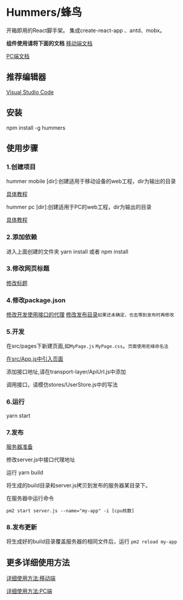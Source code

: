 # Hummers/蜂鸟
开箱即用的React脚手架。
集成create-react-app 、antd、mobx。

**组件使用请将下面的文档**
[移动端文档](https://mobile.ant.design/index-cn)

[PC端文档](https://ant.design/docs/react/introduce-cn)
## 推荐编辑器
[Visual Studio Code](https://code.visualstudio.com/)
## 安装
npm install -g hummers

## 使用步骤

### 1.创建项目
hummer mobile [dir]:创建适用于移动设备的web工程，dir为输出的目录

[具体教程](https://github.com/huangliop/hummer-mobile/blob/master/README.md)

hummer pc [dir]:创建适用于PC的web工程，dir为输出的目录

[具体教程](https://github.com/huangliop/hummer-pcweb/blob/master/README.md)
### 2.添加依赖
进入上面创建的文件夹
yarn install 或者 npm install
### 3.修改网页标题
[修改标题](https://github.com/huangliop/hummer-mobile/blob/master/README.md#%E4%BF%AE%E6%94%B9%E6%A0%87%E9%A2%98)
### 4.修改package.json
[修改开发使用接口的代理](https://github.com/huangliop/hummer-mobile/blob/master/README.md#%E8%B0%83%E7%94%A8%E6%8E%A5%E5%8F%A3)
[修改发布目录]()`如果还未确定，也去等到发布时再修改`
### 5.开发
在src/pages下新建页面,如`MyPage.js` `MyPage.css`。`页面使用驼峰命名法`

[在src/App.js中引入页面](https://github.com/huangliop/hummer-mobile/blob/master/README.md#%E5%BC%82%E6%AD%A5%E5%8A%A0%E8%BD%BD%E7%BB%84%E4%BB%B6)

添加接口地址,请在transport-layer/ApiUrl.js中添加

调用接口，请模仿stores/UserStore.js中的写法
### 6.运行
yarn start
### 7.发布
[服务器准备]()

修改server.js中接口代理地址

运行 yarn build

将生成的build目录和server.js拷贝到发布的服务器某目录下。

在服务器中运行命令

`pm2 start server.js --name="my-app" -i [cpu核数] `
### 8.发布更新
将生成好的build目录覆盖服务器的相同文件后，运行
`pm2 reload my-app`

## 更多详细使用方法
[详细使用方法:移动端](https://github.com/huangliop/hummer-mobile)

[详细使用方法:PC端](https://github.com/huangliop/hummer-pcweb)